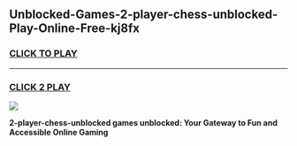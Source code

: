 
## Unblocked-Games-2-player-chess-unblocked-Play-Online-Free-kj8fx
<h3>
<a href="https://premium76.site?title=2-player-chess-unblocked&ref=26A">CLICK TO PLAY</a></h3>
<hr>

<h3>
<a href="https://premium76.site?title=2-player-chess-unblocked&ref=26A">CLICK 2 PLAY</a>
  
</h3>

<a href="https://premium76.site?title=2-player-chess-unblocked&ref=26A"><img src="https://clearcache.store/games.png"></a>


**2-player-chess-unblocked games unblocked: Your Gateway to Fun and Accessible Online Gaming**
